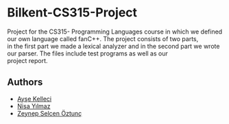 # Bilkent-CS315-Project
Project for the CS315- Programming Languages course in which we defined our own language called fanC++. The project consists of two parts,  
in the first part we made a lexical analyzer and in the second part we wrote our parser. The files include test programs as well as our  
project report. 

## Authors
- [Ayşe Kelleci](https://github.com/aysekelleci)
- [Nisa Yılmaz](https://github.com/nisayilmaz)
- [Zeynep Selcen Öztunç](https://github.com/zeynepoztunc)
